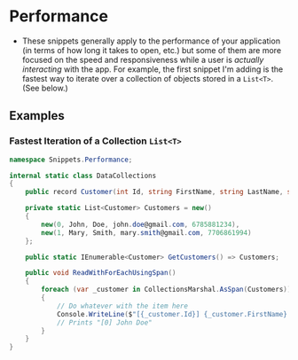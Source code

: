 # Performance

- These snippets generally apply to the performance of your application (in terms of how long it takes to open, etc.) but some of them are more focused on the speed and responsiveness while a user is *actually interacting* with the app. For example, the first snippet I'm adding is the fastest way to iterate over a collection of objects stored in a `List<T>`. (See below.)

## Examples

### Fastest Iteration of a Collection `List<T>`
  
```csharp
namespace Snippets.Performance;

internal static class DataCollections
{
	public record Customer(int Id, string FirstName, string LastName, string EmailAddress, int PhoneNumber);

	private static List<Customer> Customers = new()
	{
		new(0, John, Doe, john.doe@gmail.com, 6785881234),
		new(1, Mary, Smith, mary.smith@gmail.com, 7706861994)
	};

	public static IEnumerable<Customer> GetCustomers() => Customers;

	public void ReadWithForEachUsingSpan()
	{
		foreach (var _customer in CollectionsMarshal.AsSpan(Customers))
		{
			// Do whatever with the item here
			Console.WriteLine($"[{_customer.Id}] {_customer.FirstName} {_customer.LastName}");
			// Prints "[0] John Doe"
		}
	}
}
```
